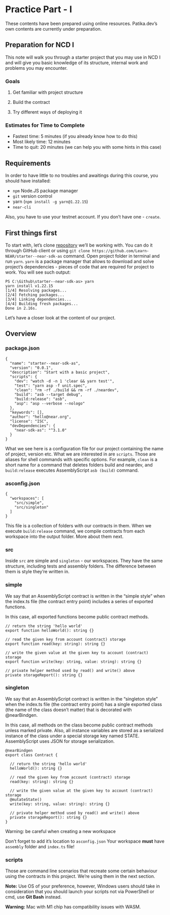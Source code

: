 # Practice Part - I

These contents have been prepared using online resources. Patika.dev’s own contents are currently under preparation.

## Preparation for NCD I 

This note will walk you through a starter project that you may use in NCD I and will give you basic knowledge of its structure, internal work and problems you may encounter.

### Goals

1. Get familiar with project structure

2. Build the contract

3. Try different ways of deploying it

### Estimates for Time to Complete

- Fastest time: 5 minutes (if you already know how to do this)
- Most likely time: 12 minutes
- Time to quit: 20 minutes (we can help you with some hints in this case)

## Requirements

In order to have little to no troubles and awaitings during this course, you should have installed:

- ``npm`` Node.JS package manager
- ``git`` version control
- yarn (``npm install -g yarn@1.22.15``)
- ``near-cli``

Also, you have to use your testnet account. If you don’t have one - ``create``.

## First things first

To start with, let’s clone [repository](https://github.com/Learn-NEAR/starter--near-sdk-as) we’ll be working with. You can do it through GitHub client or using ``git clone https://github.com/Learn-NEAR/starter--near-sdk-as`` command. Open project folder in terminal and run ``yarn``. ``yarn`` is a package manager that allows to download and solve project’s dependencies - pieces of code that are required for project to work. You will see such output:

```
PS C:\Github\starter--near-sdk-as> yarn 
yarn install v1.22.15
[1/4] Resolving packages...
[2/4] Fetching packages...
[3/4] Linking dependencies...
[4/4] Building fresh packages...
Done in 2.16s.
```
Let’s have a closer look at the content of our project.

## Overview

### package.json

```
{
  "name": "starter--near-sdk-as",
  "version": "0.0.1",
  "description": "Start with a basic project",
  "scripts": {
    "dev": "watch -d -n 1 'clear && yarn test'",
    "test": "yarn asp -f unit.spec",
    "clean": "rm -rf ./build && rm -rf ./neardev",
    "build": "asb --target debug",
    "build:release": "asb",
    "asp": "asp --verbose --nologo"
  },
  "keywords": [],
  "author": "hello@near.org",
  "license": "ISC",
  "devDependencies": {
    "near-sdk-as": "^3.1.0"
  }
}
```
What we see here is a configuration file for our project containing the name of project, version etc. What we are interested in are ``scripts``. Those are aliases for shell commands with specific options. For example, ``clean`` is a short name for a command that deletes folders build and neardev, and ``build:release`` executes AssemblyScript ``asb (build)`` command.

### asconfig.json

```
{
  "workspaces": [
    "src/simple",
    "src/singleton"
  ]
}
```
This file is a collection of folders with our contracts in them. When we execute ``build:release`` command, we compile contracts from each workspace into the output folder. More about them next.

### src

Inside ``src`` are simple and ``singleton`` - our workspaces. They have the same structure, including tests and assembly folders. The difference between them is style they’re written in.

### simple

We say that an AssemblyScript contract is written in the “simple style” when the index.ts file (the contract entry point) includes a series of exported functions.

In this case, all exported functions become public contract methods.

```
// return the string 'hello world'
export function helloWorld(): string {}

// read the given key from account (contract) storage
export function read(key: string): string {}

// write the given value at the given key to account (contract) storage
export function write(key: string, value: string): string {}

// private helper method used by read() and write() above
private storageReport(): string {}
```

### singleton

We say that an AssemblyScript contract is written in the “singleton style” when the index.ts file (the contract entry point) has a single exported class (the name of the class doesn’t matter) that is decorated with @nearBindgen.

In this case, all methods on the class become public contract methods unless marked private. Also, all instance variables are stored as a serialized instance of the class under a special storage key named STATE. AssemblyScript uses JSON for storage serialization.

```
@nearBindgen
export class Contract {

  // return the string 'hello world'
  helloWorld(): string {}

  // read the given key from account (contract) storage
  read(key: string): string {}

  // write the given value at the given key to account (contract) storage
  @mutateState()
  write(key: string, value: string): string {}

  // private helper method used by read() and write() above
  private storageReport(): string {}
}
```

Warning: be careful when creating a new workspace

Don’t forget to add it’s location to ``asconfig.json``
Your workspace **must** have ``assembly`` folder and ``index.ts`` file!

### scripts

Those are command line scenarios that recreate some certain behaviour using the contracts in this project. We’re using them in the next section.

**Note:** Use OS of your preference, however, Windows users should take in consideration that you should launch your scripts not via PowerShell or cmd, use **Git Bash** instead.

**Warning:** Mac with M1 chip has compatibility issues with WASM.





















